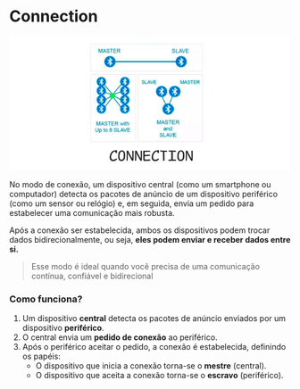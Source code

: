 # Connection

<p align="center">
    <img src="../../../images/connection.png" alt="Connection BLE" width="600"/>
</p>

No modo de conexão, um dispositivo central (como um smartphone ou computador) detecta os pacotes de anúncio de um dispositivo periférico (como um sensor ou relógio) e, em seguida, envia um pedido para estabelecer uma comunicação mais robusta.

Após a conexão ser estabelecida, ambos os dispositivos podem trocar dados bidirecionalmente, ou seja, **eles podem enviar e receber dados entre si.**

> Esse modo é ideal quando você precisa de uma comunicação contínua, confiável e bidirecional
### Como funciona?

1. Um dispositivo **central** detecta os pacotes de anúncio enviados por um dispositivo **periférico**.
2. O central envia um **pedido de conexão** ao periférico.
3. Após o periférico aceitar o pedido, a conexão é estabelecida, definindo os papéis:
   - O dispositivo que inicia a conexão torna-se o **mestre** (central).
   - O dispositivo que aceita a conexão torna-se o **escravo** (periférico).